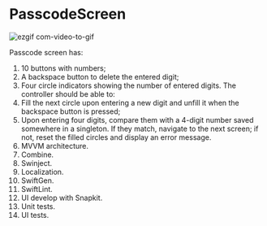 # PasscodeScreen

![ezgif com-video-to-gif](https://github.com/Elena-Ru/PasscodeScreen/assets/10026372/ed2c03aa-4812-4633-9d2f-3a299bd69820)

Passcode screen has:

1. 10 buttons with numbers;
2. A backspace button to delete the entered digit;
3. Four circle indicators showing the number of entered digits. The controller should be able to:
4. Fill the next circle upon entering a new digit and unfill it when the backspace button is pressed;
5. Upon entering four digits, compare them with a 4-digit number saved somewhere in a singleton. If they match, navigate to the next screen; if not, reset the filled circles and display an error message.
6.  MVVM architecture.
7.  Combine.
8.  Swinject.
9.  Localization.
10. SwiftGen.
11. SwiftLint.
12. UI develop with Snapkit.
13. Unit tests.
14. UI tests.   
